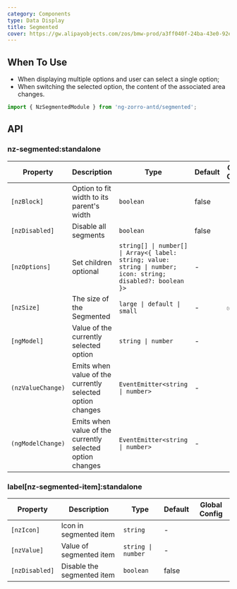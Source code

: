```yaml
---
category: Components
type: Data Display
title: Segmented
cover: https://gw.alipayobjects.com/zos/bmw-prod/a3ff040f-24ba-43e0-92e9-c845df1612ad.svg
---
```


## When To Use

- When displaying multiple options and user can select a single option;
- When switching the selected option, the content of the associated area changes.

```ts
import { NzSegmentedModule } from 'ng-zorro-antd/segmented';
```

## API

### nz-segmented:standalone

| Property          | Description                                               | Type                                                                                                          | Default | Global Config |
| ----------------- | --------------------------------------------------------- | ------------------------------------------------------------------------------------------------------------- | ------- | ------------- |
| `[nzBlock]`       | Option to fit width to its parent\'s width                | `boolean`                                                                                                     | false   |               |
| `[nzDisabled]`    | Disable all segments                                      | `boolean`                                                                                                     | false   |               |
| `[nzOptions]`     | Set children optional                                     | `string[] \| number[] \| Array<{ label: string; value: string \| number; icon: string; disabled?: boolean }>` | -       |               |
| `[nzSize]`        | The size of the Segmented                                 | `large \| default \| small`                                                                                   | -       | ✅             |
| `[ngModel]`       | Value of the currently selected option                    | `string \| number`                                                                                            | -       |               |
| `(nzValueChange)` | Emits when value of the currently selected option changes | `EventEmitter<string \| number>`                                                                              | -       |               |
| `(ngModelChange)` | Emits when value of the currently selected option changes | `EventEmitter<string \| number>`                                                                              | -       |               |

### label[nz-segmented-item]:standalone

| Property       | Description                | Type               | Default | Global Config |
| -------------- | -------------------------- | ------------------ | ------- | ------------- |
| `[nzIcon]`     | Icon in segmented item     | `string`           | -       |               |
| `[nzValue]`    | Value of segmented item    | `string \| number` | -       |               |
| `[nzDisabled]` | Disable the segmented item | `boolean`          | false   |               |
